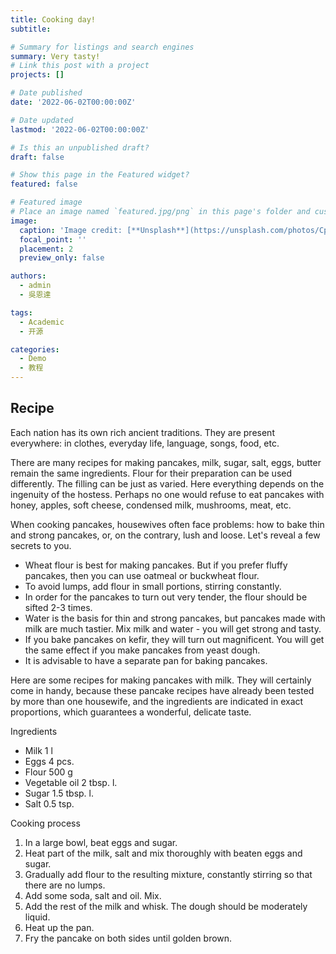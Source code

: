 ```yaml
---
title: Cooking day!
subtitle: 

# Summary for listings and search engines
summary: Very tasty!
# Link this post with a project
projects: []

# Date published
date: '2022-06-02T00:00:00Z'

# Date updated
lastmod: '2022-06-02T00:00:00Z'

# Is this an unpublished draft?
draft: false

# Show this page in the Featured widget?
featured: false

# Featured image
# Place an image named `featured.jpg/png` in this page's folder and customize its options here.
image:
  caption: 'Image credit: [**Unsplash**](https://unsplash.com/photos/CpkOjOcXdUY)'
  focal_point: ''
  placement: 2
  preview_only: false

authors:
  - admin
  - 吳恩達

tags:
  - Academic
  - 开源

categories:
  - Demo
  - 教程
---
```


## Recipe


Each nation has its own rich ancient traditions. They are present everywhere: in clothes, everyday life, language, songs, food, etc.

There are many recipes for making pancakes, milk, sugar, salt, eggs, butter remain the same ingredients. Flour for their preparation can be used differently. The filling can be just as varied. Here everything depends on the ingenuity of the hostess. Perhaps no one would refuse to eat pancakes with honey, apples, soft cheese, condensed milk, mushrooms, meat, etc.

When cooking pancakes, housewives often face problems: how to bake thin and strong pancakes, or, on the contrary, lush and loose. Let's reveal a few secrets to you.

   - Wheat flour is best for making pancakes. But if you prefer fluffy pancakes, then you can use oatmeal or buckwheat flour.
   - To avoid lumps, add flour in small portions, stirring constantly.
   - In order for the pancakes to turn out very tender, the flour should be sifted 2-3 times.
   - Water is the basis for thin and strong pancakes, but pancakes made with milk are much tastier. Mix milk and water - you will get strong and tasty.
   - If you bake pancakes on kefir, they will turn out magnificent. You will get the same effect if you make pancakes from yeast dough.
   - It is advisable to have a separate pan for baking pancakes.

Here are some recipes for making pancakes with milk. They will certainly come in handy, because these pancake recipes have already been tested by more than one housewife, and the ingredients are indicated in exact proportions, which guarantees a wonderful, delicate taste.

Ingredients
- Milk 1 l
- Eggs 4 pcs.
- Flour 500 g
- Vegetable oil 2 tbsp. l.
- Sugar 1.5 tbsp. l.
- Salt 0.5 tsp.

Cooking process

   1. In a large bowl, beat eggs and sugar.
   2. Heat part of the milk, salt and mix thoroughly with beaten eggs and sugar.
   3. Gradually add flour to the resulting mixture, constantly stirring so that there are no lumps.
   4. Add some soda, salt and oil. Mix.
   5. Add the rest of the milk and whisk. The dough should be moderately liquid.
   6. Heat up the pan.
   7. Fry the pancake on both sides until golden brown.
